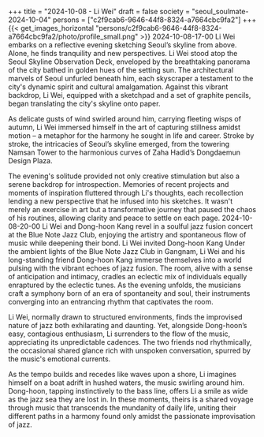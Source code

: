 +++
title = "2024-10-08 - Li Wei"
draft = false
society = "seoul_soulmate-2024-10-04"
persons = ["c2f9cab6-9646-44f8-8324-a7664cbc9fa2"]
+++
{{< get_images_horizontal "persons/c2f9cab6-9646-44f8-8324-a7664cbc9fa2/photo/profile_small.png" >}}
2024-10-08-17-00
Li Wei embarks on a reflective evening sketching Seoul’s skyline from above. Alone, he finds tranquility and new perspectives.
Li Wei stood atop the Seoul Skyline Observation Deck, enveloped by the breathtaking panorama of the city bathed in golden hues of the setting sun. The architectural marvels of Seoul unfurled beneath him, each skyscraper a testament to the city's dynamic spirit and cultural amalgamation. Against this vibrant backdrop, Li Wei, equipped with a sketchpad and a set of graphite pencils, began translating the city's skyline onto paper.

As delicate gusts of wind swirled around him, carrying fleeting wisps of autumn, Li Wei immersed himself in the art of capturing stillness amidst motion – a metaphor for the harmony he sought in life and career. Stroke by stroke, the intricacies of Seoul’s skyline emerged, from the towering Namsan Tower to the harmonious curves of Zaha Hadid’s Dongdaemun Design Plaza.

The evening's solitude provided not only creative stimulation but also a serene backdrop for introspection. Memories of recent projects and moments of inspiration fluttered through Li's thoughts, each recollection lending a new perspective that he infused into his sketches. It wasn't merely an exercise in art but a transformative journey that paused the chaos of his routines, allowing clarity and peace to settle on each page.
2024-10-08-20-00
Li Wei and Dong-hoon Kang revel in a soulful jazz fusion concert at the Blue Note Jazz Club, enjoying the artistry and spontaneous flow of music while deepening their bond.
Li Wei invited Dong-hoon Kang
Under the ambient lights of the Blue Note Jazz Club in Gangnam, Li Wei and his long-standing friend Dong-hoon Kang immerse themselves into a world pulsing with the vibrant echoes of jazz fusion. The room, alive with a sense of anticipation and intimacy, cradles an eclectic mix of individuals equally enraptured by the eclectic tunes. As the evening unfolds, the musicians craft a symphony born of an era of spontaneity and soul, their instruments converging into an entrancing rhythm that captivates the room.

Li Wei, normally drawn to structured environments, finds the improvised nature of jazz both exhilarating and daunting. Yet, alongside Dong-hoon’s easy, contagious enthusiasm, Li surrenders to the flow of the music, appreciating its unpredictable cadences. The two friends nod rhythmically, the occasional shared glance rich with unspoken conversation, spurred by the music's emotional currents.

As the tempo builds and recedes like waves upon a shore, Li imagines himself on a boat adrift in hushed waters, the music swirling around him. Dong-hoon, tapping instinctively to the bass line, offers Li a smile as wide as the jazz sea they are lost in. In these moments, theirs is a shared voyage through music that transcends the mundanity of daily life, uniting their different paths in a harmony found only amidst the passionate improvisation of jazz.
